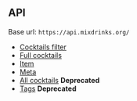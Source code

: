 ## API

Base url:
`https://api.mixdrinks.org/`

- [Cocktails filter](cocktails_filter.md)
- [Full cocktails](full_cocktails.md)
- [Item](item.md)
- [Meta](meta.md)
- [All cocktails](all_cocktails.md) **Deprecated**
- [Tags](tags.md) **Deprecated**
